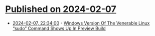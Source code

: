 # [Published on 2024-02-07](index.md)

* [2024-02-07, 22:34:00](https://soylentnews.org/article.pl?sid=24/02/06/1329251&from=rss) - [Windows Version Of The Venerable Linux “sudo” Command Shows Up In Preview Build ](https://soylentnews.org/article.pl?sid=24/02/06/1329251&from=rss)
